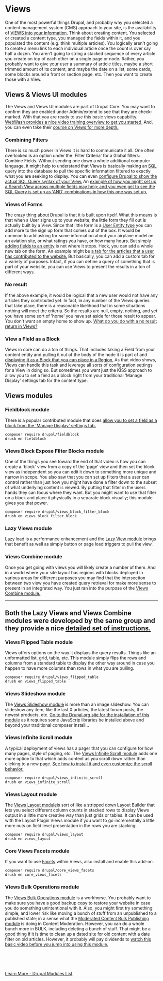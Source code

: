 
# Views

One of the most powerful things Drupal, and probably why you selected a content management system (CMS) approach to your site, is the availability of [VIEWS into your information.](https://imagexmedia.com/blog/drupal-views-everything-you-need-to-know)  Think about creating content.  You selected or created a content type, you managed the fields within it, and you populated the content (e.g. think multiple articles).  You logically aren't going to create a menu link to each individual article once the count is over say half a dozen.  You aren't going to string a stacked sequence of every article you create on top of each other on a single page or node.  Rather, you probably want to give your user a summary of article titles, maybe a short trimmed amount of its content, and maybe the date on a list, some cards, some blocks around a front or section page, etc.  Then you want to create those with a View.

## Views & Views UI modules

The Views and Views UI modules are part of Drupal Core.  You may want to confirm they are enabled under Admin/extend to see that they are check-marked.  With that you are ready to use this basic views capability.   [WebWash provides a nice video training overview to get you started.](https://www.webwash.net/getting-started-with-views-in-drupal/)  And, you can even take their [course on Views for more depth.](https://www.webwash.net/courses/getting-started-with-views-in-drupal/)

### Combining Filters

There is so much power in Views it is hard to communicate it all.  One often overlooked is an option under the 'Filter Criteria' for a Global filters: Combine Fields.   Without sending one down a whole additional computer language, it might help to understand that Views is basically making an [SQL](https://en.wikipedia.org/wiki/SQL) query into the database to pull the specific information filtered to exactly what you are seeking to display. You can even [configure Drupal to show the actual SQL Query syntax of your View.](https://www.drupal.org/docs/8/core/modules/views/configure-views-for-debugging)  An [example of how you might set up a Search View across multiple fields may help; and you even get to see the SQL Query is set up as 'AND' combinations in how this one was set up.](https://www.webwash.net/search-across-fields-in-views-using-combine-fields-filter-in-drupal-8/)

### Views of Forms

The crazy thing about Drupal is that it is built upon itself.  What this means is that when a User signs up to your website, the little form they fill out is actually built by a View.  Since that little form is a [User Entity type](../book/archandentities.md) you can add more to the sign up form that comes out of the box.  It would be common to add asking for some information about your airplane model on an aviation site, or what ratings you have, or how many hours.  But simply [adding fields to an entity](../modules/fields.md) is not where it stops.  Heck, you can add a whole new tab on the form.  An example might be [a tab for the articles that a user has contributed to the website.](https://www.webwash.net/custom-tab-user-profile-page-views-drupal-8/)  But basically, you can add a custom tab for a variety of purposes.  Infact, if you can define a query of something that is part of your website, you can use Views to present the results in a ton of different ways.

### No result

If the above example, it would be logical that a new user would not have any articles they contributed yet.  In fact, in any number of the Views queries that take place, there is a reasonable likelihood that in some situations nothing will meet the criteria.  So the results are null, empty, nothing, and yet you have some sort of 'home' you have set aside for those result to appear.  You don't want an empty home to show up. [What do you do with a no result return in Views?](https://www.webwash.net/hide-block-if-no-results-are-returned-using-views-in-drupal/)

### View a Field as a Block

Views in core can do a ton of things.  That includes taking a Field from your content entity and pulling it out of the body of the node it is part of and [displaying it as a Block that you can place in a Region.](https://www.youtube.com/watch?v=B0XBQ2Ra5dk&t=0s) As that video shows, Views can handle this task and leverage all sorts of configuration settings for a View in doing so.  But sometimes you want just the KISS approach to allow you to set a field as a block right from your traditional 'Manage Display' settings tab for the content type.

## Views modules

### Fieldblock module

There is a popular contributed module that does [allow you to set a field as a block from the 'Manage Display' settings tab.](https://www.youtube.com/watch?v=Q-F0ZFcfYps) 

`composer require drupal/fieldblock`<br>
`drush en fieldblock`

### Views Block Expose Filter Blocks module

One of the things you see toward the end of that video is how you can create a 'block' view from a copy of the 'page' view and then set the block view as independent so you can edit it down to something more unique and narrow in scope.  You also saw that you can set up filters that a user can control rather than just how you might have done a filter down to the subset of what underlying content is viewed.  By putting that filter in the users hands they can focus where they want.  But you might want to use that filter on a block and place it physically in a separate block visually; this module gives you that power. 

`composer require drupal/views_block_filter_block`<br>
`drush en views_block_filter_block`

### Lazy Views module

Lazy load is a performance enhancement and the [Lazy View module](https://www.drupal.org/project/lazy_views) brings that benefit as well as simply button or page load triggers to pull the view.

### Views Combine module

Once you get going with views you will likely create a number of them.  And in a world where your site layout has regions with blocks deployed in various areas for different purposes you may find that the intersection between two view you have created query retrieval for make more sense to present in an integrated way.  You just ran into the purpose of the [Views Combine module.](https://www.drupal.org/project/views_combine)

--------
Both the Lazy Views and Views Combine modules were developed by the same group and they provide a nice [detailed set of instructions.](https://imagexmedia.com/blog/extending-drupal-views-contributed-modules)
--------

### Views Flipped Table module

Views offers options on the way it displays the query results. Things like an unformatted list, grid, table, etc.  This module simply flips the rows and columns from a standard table to display the other way around in case you happen to have more columns than rows in what you are pulling. 

`composer require drupal/views_flipped_table`<br>
`drush en views_flipped_table`

### Views Slideshow module

The [Views Slideshow module](https://www.drupal.org/project/views_slideshow) is more than an image slideshow.  You can slideshow any item; like the last X articles, the latest forum posts, the newest products, etc.  [Go to the Drupal.org site for the installation of this module](https://www.drupal.org/project/views_slideshow) as it requires some JavaScrip libraries be installed above and beyond your traditional composer install...

### Views Infinite Scroll module

A typical deployment of views has a pager that you can configure for how many pages, style of paging, etc.  The [Views Infinite Scroll module](https://www.drupal.org/project/views_infinite_scroll) adds one more option to that which adds content as you scroll down rather than clicking to a new page.  [See how to install it and even customize the scroll behavior.](https://www.webwash.net/create-infinite-scroll-pages-using-views-infinite-scroll-in-drupal/)

`composer require drupal/views_infinite_scroll`<br>
`drush en views_infinite_scroll`

### Views Layout module 

The [Views Layout module](https://www.drupal.org/project/views_layout)is sort of like a stripped down Layout Builder that lets you select different column counts in stacked rows to display Views output in a little more creative way than just grids or tables.  It can be used with the Layout Plugin Views module if you want to go incrementally a little more nuts on field level presentation in the rows you are stacking.

`composer require drupal/views_layout`<br>
`drush en views_layout`


### Core Views Facets module

If you want to use [Facets](../modules/facetedsearch.md) within Views, also install and enable this add-on.

`composer require drupal/core_views_facets`<br>
`drush en core_views_facets`

### Views Bulk Operations module

The [Views Bulk Operations module](https://www.drupal.org/project/views_bulk_operations) is a workhorse.  You probably want to make sure you have a good backup copy to restore your website in case you do something unintentional with it.  Also, you might first try something simple, and lower risk like moving a bunch of stuff from an unpublished to a published state; in a sense what the [Moderated Content Bulk Publishing module](../modules/contentmoderate.md#modules-to-enhance) is doing in Content Moderation.  However, you can do a whole bunch more in BULK, including deleting a bunch of stuff.  That might be a good thing if it is time to clean up a dated site for old content with a date filter on old articles. However, it probably will pay dividends to [watch this basic video before you jump into using this module.](https://www.webwash.net/bulk-update-using-view-bulk-operations-in-drupal/)

<br>
<br>
<br>

[Learn More - Drupal Modules List](../chapters.md#drupal-modules)


